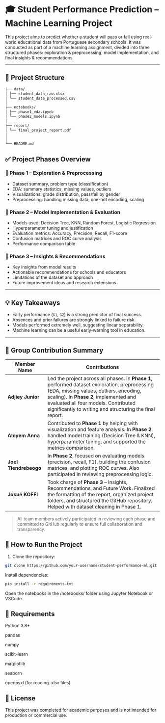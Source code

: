 # 🎓 Student Performance Prediction – Machine Learning Project
 
This project aims to predict whether a student will pass or fail using real-world educational data from Portuguese secondary schools. It was conducted as part of a machine learning assignment, divided into three structured phases: exploration & preprocessing, model implementation, and final insights & recommendations.

---
 
## 📁 Project Structure

```bash
├── data/
│ ├── student_data_raw.xlsx
│ └── student_data_processed.csv
│
├── notebooks/
│ ├── phase1_eda.ipynb
│ └── phase2_models.ipynb
│
├── report/
│ └── final_project_report.pdf
│
│
└── README.md
```

## ✅ Project Phases Overview
 
### 🔹 Phase 1 – Exploration & Preprocessing
- Dataset summary, problem type (classification)
- EDA: summary statistics, missing values, outliers
- Visualizations: grade distribution, pass/fail by gender
- Preprocessing: handling missing data, one-hot encoding, scaling
 
### 🔹 Phase 2 – Model Implementation & Evaluation
- Models used: Decision Tree, KNN, Random Forest, Logistic Regression
- Hyperparameter tuning and justification
- Evaluation metrics: Accuracy, Precision, Recall, F1-score
- Confusion matrices and ROC curve analysis
- Performance comparison table
 
### 🔹 Phase 3 – Insights & Recommendations
- Key insights from model results
- Actionable recommendations for schools and educators
- Limitations of the dataset and approach
- Future improvement ideas and research extensions

- ---
 
## 💡 Key Takeaways
 
- Early performance (`G1`, `G2`) is a strong predictor of final success.
- Absences and prior failures are strongly linked to failure risk.
- Models performed extremely well, suggesting linear separability.
- Machine learning can be a useful early-warning tool in education.
 
---
 
## 👥 Group Contribution Summary
 
| Member Name        | Contributions                                                                                  |
|--------------------|-----------------------------------------------------------------------------------------------|
| **Adjiey Junior**   | Led the project across all phases. In **Phase 1**, performed dataset exploration, preprocessing (EDA, missing values, outliers, encoding, scaling). In **Phase 2**, implemented and evaluated all four models. Contributed significantly to writing and structuring the final report. |
| **Aloyem Anna**        | Contributed to **Phase 1** by helping with visualization and feature analysis. In **Phase 2**, handled model training (Decision Tree & KNN), hyperparameter tuning, and supported the metrics comparison. |
| **Joel Tiendrebeogo**  | In **Phase 2**, focused on evaluating models (precision, recall, F1), building the confusion matrices, and plotting ROC curves. Also participated in reviewing preprocessing logic. |
| **Josué KOFFI**        | Took charge of **Phase 3** – Insights, Recommendations, and Future Work. Finalized the formatting of the report, organized project folders, and structured the GitHub repository. Helped with dataset cleaning in Phase 1. |
 
> All team members actively participated in reviewing each phase and committed to GitHub regularly to ensure full collaboration and transparency.

## 🔗 How to Run the Project
 
1. Clone the repository:
```bash
git clone https://github.com/your-username/student-performance-ml.git
```
Install dependencies:
```bash
pip install -r requirements.txt
```
Open the notebooks in the /notebooks/ folder using Jupyter Notebook or VSCode.
 
## 🧩 Requirements
Python 3.8+
 
pandas
 
numpy
 
scikit-learn
 
matplotlib
 
seaborn
 
openpyxl (for reading .xlsx files)
 
## 📜 License
This project was completed for academic purposes and is not intended for production or commercial use.

